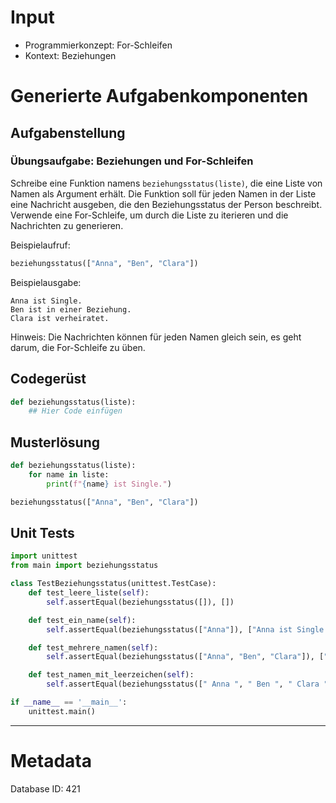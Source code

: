 # Input
- Programmierkonzept: For-Schleifen
- Kontext: Beziehungen

# Generierte Aufgabenkomponenten
## Aufgabenstellung
### Übungsaufgabe: Beziehungen und For-Schleifen

Schreibe eine Funktion namens `beziehungsstatus(liste)`, die eine Liste von Namen als Argument erhält. Die Funktion soll für jeden Namen in der Liste eine Nachricht ausgeben, die den Beziehungsstatus der Person beschreibt. Verwende eine For-Schleife, um durch die Liste zu iterieren und die Nachrichten zu generieren.

Beispielaufruf:
```python
beziehungsstatus(["Anna", "Ben", "Clara"])
```

Beispielausgabe:
```
Anna ist Single.
Ben ist in einer Beziehung.
Clara ist verheiratet.
```

Hinweis: Die Nachrichten können für jeden Namen gleich sein, es geht darum, die For-Schleife zu üben.

## Codegerüst
```python
def beziehungsstatus(liste):
    ## Hier Code einfügen
```

## Musterlösung
```python
def beziehungsstatus(liste):
    for name in liste:
        print(f"{name} ist Single.")

beziehungsstatus(["Anna", "Ben", "Clara"])
```

## Unit Tests
```python
import unittest
from main import beziehungsstatus

class TestBeziehungsstatus(unittest.TestCase):
    def test_leere_liste(self):
        self.assertEqual(beziehungsstatus([]), [])

    def test_ein_name(self):
        self.assertEqual(beziehungsstatus(["Anna"]), ["Anna ist Single."])

    def test_mehrere_namen(self):
        self.assertEqual(beziehungsstatus(["Anna", "Ben", "Clara"]), ["Anna ist Single.", "Ben ist Single.", "Clara ist Single."])

    def test_namen_mit_leerzeichen(self):
        self.assertEqual(beziehungsstatus([" Anna ", " Ben ", " Clara "]), [" Anna  ist Single.", " Ben  ist Single.", " Clara  ist Single."])

if __name__ == '__main__':
    unittest.main()
```
___
# Metadata
Database ID: 421

